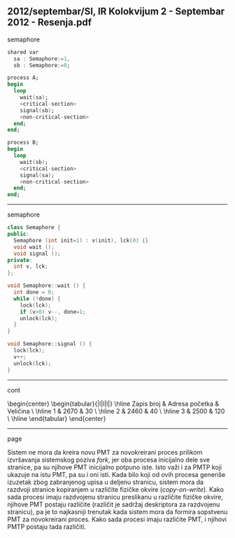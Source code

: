 2012/septembar/SI, IR Kolokvijum 2 - Septembar 2012 - Resenja.pdf
--------------------------------------------------------------------------------
semaphore

```ada
shared var
  sa : Semaphore:=1,
  sb : Semaphore:=0;

process A;
begin
  loop
    wait(sa);
    <critical-section>
    signal(sb);
    <non-critical-section>
  end;
end;

process B;
begin
  loop
    wait(sb);
    <critical-section>
    signal(sa);
    <non-critical-section>
  end;
end;
```
--------------------------------------------------------------------------------
semaphore
```cpp
class Semaphore {
public:
  Semaphore (int init=1) : v(init), lck(0) {}
  void wait ();
  void signal ();
private:
  int v, lck;
};

void Semaphore::wait () {
  int done = 0;
  while (!done) {
    lock(lck);
    if (v>0) v--, done=1;
    unlock(lck);
  }
}

void Semaphore::signal () {
  lock(lck);
  v++;
  unlock(lck);
}
```
--------------------------------------------------------------------------------
cont

\begin{center}
\begin{tabular}{|l|l|l|}
\hline
Zapis broj & Adresa  početka & Veličina \\
\hline
1 & 2670 & 30 \\
\hline
2 & 2460 & 40 \\
\hline
3 & 2500 & 120 \\
\hline
\end{tabular}
\end{center}

--------------------------------------------------------------------------------
page

Sistem ne mora da kreira novu PMT za novokreirani proces prilikom izvršavanja sistemskog poziva *fork*,
jer oba procesa inicijalno dele sve stranice,  pa su njihove PMT inicijalno potpuno iste.  Isto važi i za
PMTP koji ukazuje na istu PMT, pa su i oni isti. Kada bilo koji od ovih procesa generiše izuzetak zbog
zabranjenog upisa u deljenu stranicu,  sistem mora da razdvoji stranice kopiranjem u različite fizičke
okvire (*copy-on-write*).  Kako sada procesi imaju razdvojenu stranicu preslikanu u različite fizičke
okvire,  njihove PMT postaju različite (različit je sadržaj deskriptora za razdvojenu stranicu),  pa je to
najkasniji trenutak kada sistem mora da formira sopstvenu PMT za novokreirani proces.  Kako sada
procesi imaju različite PMT, i njihovi PMTP postaju tada različiti.
